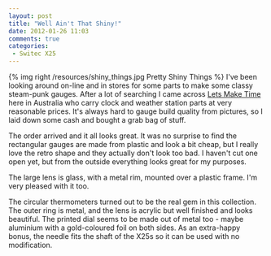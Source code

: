 ```yaml
---
layout: post
title: "Well Ain't That Shiny!"
date: 2012-01-26 11:03
comments: true
categories:
 - Switec X25
---
```

{% img right /resources/shiny_things.jpg Pretty Shiny Things %}
I've been looking around on-line and in stores for some parts to 
make some classy steam-punk gauges.
After a lot of searching I came 
across [Lets Make Time](http://www.letsmaketime.com.au)
here in Australia who carry clock and weather station
parts at very reasonable prices.
It's always hard to gauge build quality from pictures, so I laid 
down some cash and bought a grab bag of stuff.

The order arrived and it all looks great.
It was no surprise to find the rectangular gauges are made from
plastic and look a bit cheap, but I really love the retro shape
and they actually don't look too bad.  I haven't cut one open yet,
but from the outside everything looks great for my purposes.

The large lens is glass, with a metal rim, mounted over
a plastic frame.  I'm very pleased with it too.

The circular thermometers turned out to be the real gem in
this collection.  The outer ring is metal, and the lens is acrylic
but well finished and looks beautiful.  The printed dial seems to be made out
of metal too - maybe aluminium with a gold-coloured foil on both sides.
As an extra-happy bonus, the needle fits the shaft of the X25s so it
can be used with no modification.


